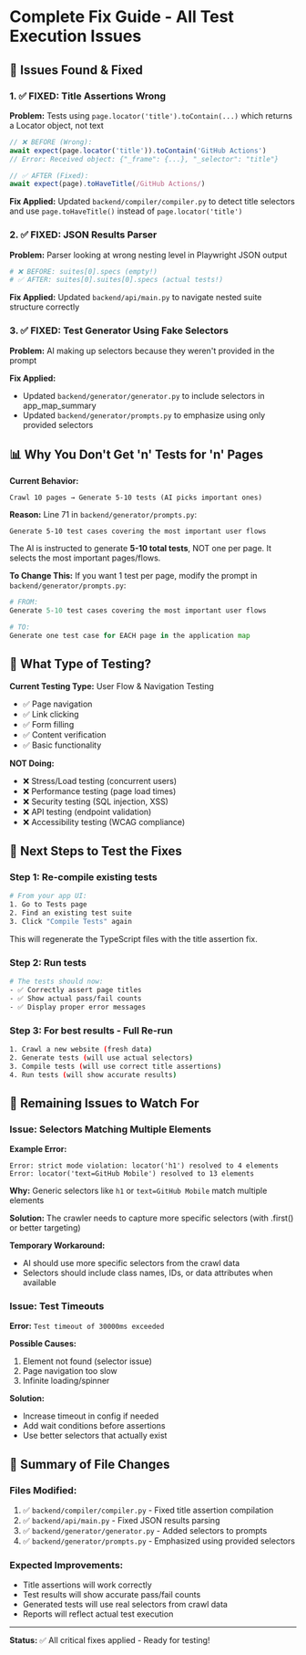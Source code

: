 # Complete Fix Guide - All Test Execution Issues

## 🎯 Issues Found & Fixed

### 1. ✅ FIXED: Title Assertions Wrong
**Problem:** Tests using `page.locator('title').toContain(...)` which returns a Locator object, not text
```typescript
// ❌ BEFORE (Wrong):
await expect(page.locator('title')).toContain('GitHub Actions')
// Error: Received object: {"_frame": {...}, "_selector": "title"}

// ✅ AFTER (Fixed):
await expect(page).toHaveTitle(/GitHub Actions/)
```

**Fix Applied:** Updated `backend/compiler/compiler.py` to detect title selectors and use `page.toHaveTitle()` instead of `page.locator('title')`

### 2. ✅ FIXED: JSON Results Parser
**Problem:** Parser looking at wrong nesting level in Playwright JSON output
```python
# ❌ BEFORE: suites[0].specs (empty!)
# ✅ AFTER: suites[0].suites[0].specs (actual tests!)
```

**Fix Applied:** Updated `backend/api/main.py` to navigate nested suite structure correctly

### 3. ✅ FIXED: Test Generator Using Fake Selectors  
**Problem:** AI making up selectors because they weren't provided in the prompt

**Fix Applied:** 
- Updated `backend/generator/generator.py` to include selectors in app_map_summary
- Updated `backend/generator/prompts.py` to emphasize using only provided selectors

## 📊 Why You Don't Get 'n' Tests for 'n' Pages

**Current Behavior:**
```
Crawl 10 pages → Generate 5-10 tests (AI picks important ones)
```

**Reason:** Line 71 in `backend/generator/prompts.py`:
```
Generate 5-10 test cases covering the most important user flows
```

The AI is instructed to generate **5-10 total tests**, NOT one per page. It selects the most important pages/flows.

**To Change This:**
If you want 1 test per page, modify the prompt in `backend/generator/prompts.py`:
```python
# FROM:
Generate 5-10 test cases covering the most important user flows

# TO:
Generate one test case for EACH page in the application map
```

## 🧪 What Type of Testing?

**Current Testing Type:** User Flow & Navigation Testing
- ✅ Page navigation
- ✅ Link clicking
- ✅ Form filling
- ✅ Content verification
- ✅ Basic functionality

**NOT Doing:**
- ❌ Stress/Load testing (concurrent users)
- ❌ Performance testing (page load times)
- ❌ Security testing (SQL injection, XSS)
- ❌ API testing (endpoint validation)
- ❌ Accessibility testing (WCAG compliance)

## 🚀 Next Steps to Test the Fixes

### Step 1: Re-compile existing tests
```bash
# From your app UI:
1. Go to Tests page
2. Find an existing test suite
3. Click "Compile Tests" again
```

This will regenerate the TypeScript files with the title assertion fix.

### Step 2: Run tests
```bash
# The tests should now:
- ✅ Correctly assert page titles
- ✅ Show actual pass/fail counts
- ✅ Display proper error messages
```

### Step 3: For best results - Full Re-run
```bash
1. Crawl a new website (fresh data)
2. Generate tests (will use actual selectors)
3. Compile tests (will use correct title assertions)
4. Run tests (will show accurate results)
```

## 🐛 Remaining Issues to Watch For

### Issue: Selectors Matching Multiple Elements
**Example Error:**
```
Error: strict mode violation: locator('h1') resolved to 4 elements
Error: locator('text=GitHub Mobile') resolved to 13 elements
```

**Why:** Generic selectors like `h1` or `text=GitHub Mobile` match multiple elements

**Solution:** The crawler needs to capture more specific selectors (with .first() or better targeting)

**Temporary Workaround:** 
- AI should use more specific selectors from the crawl data
- Selectors should include class names, IDs, or data attributes when available

### Issue: Test Timeouts
**Error:** `Test timeout of 30000ms exceeded`

**Possible Causes:**
1. Element not found (selector issue)
2. Page navigation too slow
3. Infinite loading/spinner

**Solution:**
- Increase timeout in config if needed
- Add wait conditions before assertions
- Use better selectors that actually exist

## 📝 Summary of File Changes

### Files Modified:
1. ✅ `backend/compiler/compiler.py` - Fixed title assertion compilation
2. ✅ `backend/api/main.py` - Fixed JSON results parsing  
3. ✅ `backend/generator/generator.py` - Added selectors to prompts
4. ✅ `backend/generator/prompts.py` - Emphasized using provided selectors

### Expected Improvements:
- Title assertions will work correctly
- Test results will show accurate pass/fail counts
- Generated tests will use real selectors from crawl data
- Reports will reflect actual test execution

---

**Status:** ✅ All critical fixes applied - Ready for testing!


